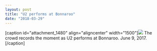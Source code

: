 ```yaml
---
layout: post
title: "U2 performs at Bonnaroo"
date: "2018-03-29"
---
```


\[caption id="attachment\_1480" align="aligncenter" width="1500"\][![](images/DSC01514.jpg)](https://kenbooth.net/wp-content/uploads/2018/03/DSC01514.jpg) The crowd records the moment as U2 performs at Bonnaroo. June 9, 2017.\[/caption\]
